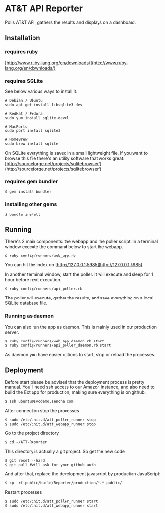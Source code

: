 # AT&T API Reporter
Polls AT&T API, gathers the results and displays on a dashboard.

## Installation

### requires ruby
[http://www.ruby-lang.org/en/downloads/](http://www.ruby-lang.org/en/downloads/)

### requires SQLite
See below various ways to install it.

    # Debian / Ubuntu
    sudo apt-get install libsqlite3-dev

    # RedHat / Fedora
    sudo yum install sqlite-devel

    # MacPorts
    sudo port install sqlite3

    # HomeBrew
    sudo brew install sqlite
    
On SQLite everything is saved in a small lightweight file. If you want to browse this file there's an utility software that works great: [http://sourceforge.net/projects/sqlitebrowser/](http://sourceforge.net/projects/sqlitebrowser/)

### requires gem bundler
 
    $ gem install bundler
    
### installing other gems
 
    $ bundle install

## Running

There's 2 main components: the webapp and the poller script. In a terminal window execute the command below to start the webapp.

    $ ruby config/runners/web_app.rb

You can hit the index on [http://127.0.0.1:5985](http://127.0.0.1:5985). 

In another terminal window, start the poller. It will execute and sleep for 1 hour before next execution.

    $ ruby config/runners/api_poller.rb
    
The poller will execute, gather the results, and save everything on a local SQLite database file.

### Running as daemon

You can also run the app as daemon. This is mainly used in our production server.

    $ ruby config/runners/web_app_daemon.rb start
    $ ruby config/runners/api_poller_daemon.rb start
    
As daemon you have easier options to start, stop or reload the processes.

## Deployment

Before start please be advised that the deployment process is pretty manual. You'll need ssh access to our Amazon instance, and also need to build the Ext app for production, making sure everything is on github.

    $ ssh ubuntu@svcdemo.sencha.com
    
After connection stop the processes

    $ sudo /etc/init.d/att_poller_runner stop
    $ sudo /etc/init.d/att_webapp_runner stop

Go to the project directory

    $ cd ~/ATT-Reporter
    
This directory is actually a git project. So get the new code

    $ git reset --hard
    $ git pull #will ask for your github auth
    
And after that, replace the development javascript by production JavaScript:

    $ cp -rf public/build/Reporter/production/*.* public/
    
Restart processes

    $ sudo /etc/init.d/att_poller_runner start
    $ sudo /etc/init.d/att_webapp_runner start   